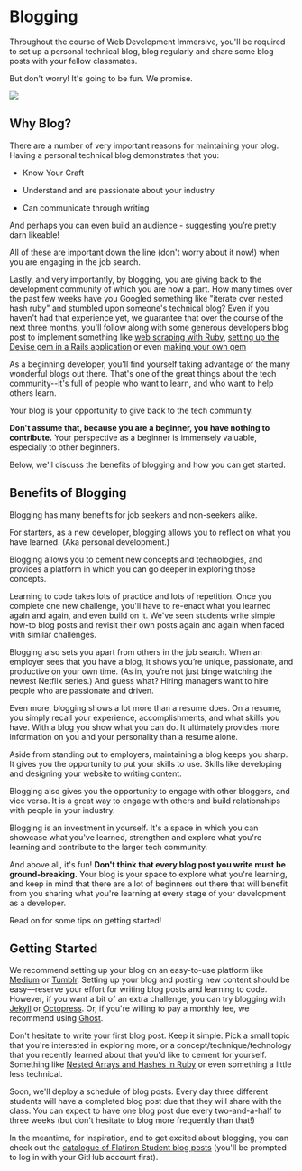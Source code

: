 # Blogging

Throughout the course of Web Development Immersive, you'll be required to set up a personal technical blog, blog regularly and share some blog posts with your fellow classmates. 

But don't worry! It's going to be fun. We promise. 

![](http://readme-pics.s3.amazonaws.com/cat_3.jpg)

## Why Blog?

There are a number of very important reasons for maintaining your blog. Having a personal technical blog demonstrates that you:

* Know Your Craft

* Understand and are passionate about your industry

* Can communicate through writing

And perhaps you can even build an audience - suggesting you’re pretty darn likeable!

All of these are important down the line (don't worry about it now!) when you are engaging in the job search. 

Lastly, and very importantly, by blogging, you are giving back to the development community of which you are now a part. How many times over the past few weeks have you Googled something like "iterate over nested hash ruby" and stumbled upon someone's technical blog? Even if you haven't had that experience yet, we guarantee that over the course of the next three months, you'll follow along with some generous developers blog post to implement something like [web scraping with Ruby](https://medium.com/@LindaHaviv/the-beginner-s-guide-scraping-in-ruby-cheat-sheet-c4f9c26d1b8c#.kkwe918o4), [setting up the Devise gem in a Rails application](https://medium.com/@sherriously/switching-from-standard-bcrypt-rails-authentication-to-devise-1fd0e910bdda#.fj8ckgksq) or even [making your own gem](http://www.thegreatcodeadventure.com/lets-make-a-gem/)

As a beginning developer, you'll find yourself taking advantage of the many wonderful blogs out there. That's one of the great things about the tech community--it's full of people who want to learn, and who want to help others learn. 

Your blog is your opportunity to give back to the tech community. 

**Don't assume that, because you are a beginner, you have nothing to contribute.** Your perspective as a beginner is immensely valuable, especially to other beginners. 

Below, we'll discuss the benefits of blogging and how you can get started. 

## Benefits of Blogging

Blogging has many benefits for job seekers and non-seekers alike.

For starters, as a new developer, blogging allows you to reflect on what you have learned. (Aka personal development.)

Blogging allows you to cement new concepts and technologies, and provides a platform in which you can go deeper in exploring those concepts. 

Learning to code takes lots of practice and lots of repetition. Once you complete one new challenge, you'll have to re-enact what you learned again and again, and even build on it. We've seen students write simple how-to blog posts and revisit their own posts again and again when faced with similar challenges. 

Blogging also sets you apart from others in the job search. When an employer sees that you have a blog, it shows you’re unique, passionate, and productive on your own time. (As in, you’re not just binge watching the newest Netflix series.) And guess what? Hiring managers want to hire people who are passionate and driven.

Even more, blogging shows a lot more than a resume does. On a resume, you simply recall your experience, accomplishments, and what skills you have. With a blog you show what you can do. It ultimately provides more information on you and your personality than a resume alone.

Aside from standing out to employers, maintaining a blog keeps you sharp. It gives you the opportunity to put your skills to use. Skills like developing and designing your website to writing content. 

Blogging also gives you the opportunity to engage with other bloggers, and vice versa. It is a great way to engage with others and build relationships with people in your industry.

Blogging is an investment in yourself. It's a space in which you can showcase what you've learned, strengthen and explore what you're learning and contribute to the larger tech community. 

And above all, it's fun! **Don't think that every blog post you write must be ground-breaking.** Your blog is your space to explore what you're learning, and keep in mind that there are a lot of beginners out there that will benefit from you sharing what you're learning at every stage of your development as a developer. 

Read on for some tips on getting started!

## Getting Started

We recommend setting up your blog on an easy-to-use platform like [Medium](https://medium.com/) or [Tumblr](https://www.tumblr.com/). Setting up your blog and posting new content should be easy––reserve your effort for writing blog posts and learning to code. However, if you want a bit of an extra challenge, you can try blogging with [Jekyll](https://jekyllrb.com/) or [Octopress](http://octopress.org/). Or, if you're willing to pay a monthly fee, we recommend using [Ghost](https://ghost.org/). 

Don't hesitate to write your first blog post. Keep it simple. Pick a small topic that you're interested in exploring more, or a concept/technique/technology that you recently learned about that you'd like to cement for yourself. Something like [Nested Arrays and Hashes in Ruby](http://www.korenlc.com/nested-arrays-hashes-loops-in-ruby/) or even something a little less technical. 

Soon, we'll deploy a schedule of blog posts. Every day three different students will have a completed blog post due that they will share with the class. You can expect to have one blog post due every two-and-a-half to three weeks (but don't hesitate to blog more frequently than that!)

In the meantime, for inspiration, and to get excited about blogging, you can check out the [catalogue of Flatiron Student blog posts](https://flatiron-blogger.herokuapp.com/posts) (you'll be prompted to log in with your GitHub account first). 



